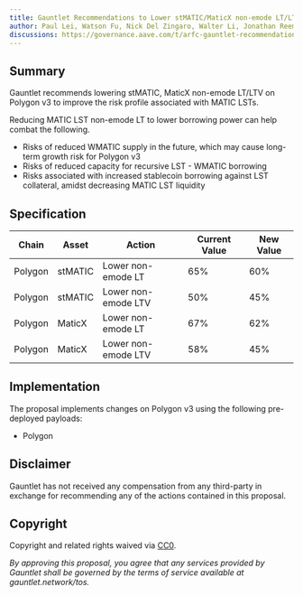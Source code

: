 ```yaml
---
title: Gauntlet Recommendations to Lower stMATIC/MaticX non-emode LT/LTV on Polygon v3
author: Paul Lei, Watson Fu, Nick Del Zingaro, Walter Li, Jonathan Reem, Nick Cannon, Sarah Chen, Dana Tung
discussions: https://governance.aave.com/t/arfc-gauntlet-recommendation-to-lower-stmatic-maticx-non-emode-lt/14859
---
```


## Summary

Gauntlet recommends lowering stMATIC, MaticX non-emode LT/LTV on Polygon v3 to improve the risk profile associated with MATIC LSTs.

Reducing MATIC LST non-emode LT to lower borrowing power can help combat the following.

- Risks of reduced WMATIC supply in the future, which may cause long-term growth risk for Polygon v3
- Risks of reduced capacity for recursive LST - WMATIC borrowing
- Risks associated with increased stablecoin borrowing against LST collateral, amidst decreasing MATIC LST liquidity


## Specification


| Chain | Asset | Action | Current Value | New Value
|-------|-------|-----| ---| --- |
| Polygon | stMATIC | Lower non-emode LT| 65% | 60%
| Polygon | stMATIC | Lower non-emode LTV| 50%| 45%
| Polygon | MaticX | Lower non-emode LT| 67%| 62%
| Polygon | MaticX | Lower non-emode LTV| 58%| 45%



## Implementation

The proposal implements changes on Polygon v3 using the following pre-deployed payloads:
  - Polygon

## Disclaimer

Gauntlet has not received any compensation from any third-party in exchange for recommending any of the actions contained in this proposal.

## Copyright

Copyright and related rights waived via [CC0](https://creativecommons.org/publicdomain/zero/1.0/).

*By approving this proposal, you agree that any services provided by Gauntlet shall be governed by the terms of service available at gauntlet.network/tos.*
